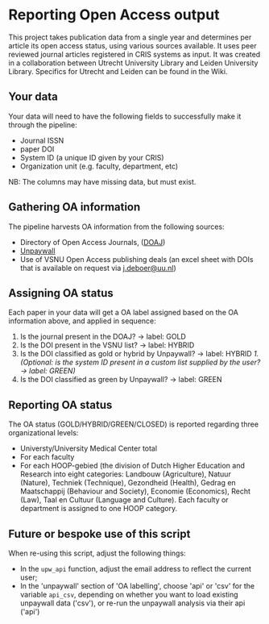 # Reporting Open Access output

This project takes publication data from a single year and determines per article its open access status, using various sources available. It uses peer reviewed journal articles registered in CRIS systems as input. It was created in a collaboration between Utrecht University Library and Leiden University Library. Specifics for Utrecht and Leiden can be found in the Wiki.

## Your data
Your data will need to have the following fields to successfully make it through the pipeline:
- Journal ISSN
- paper DOI
- System ID (a unique ID given by your CRIS)
- Organization unit (e.g. faculty, department, etc)

NB: The columns may have missing data, but must exist.

## Gathering OA information
The pipeline harvests OA information from the following sources:
- Directory of Open Access Journals, ([DOAJ](http://doaj.org/))
- [Unpaywall](http://unpaywall.org/)
- Use of VSNU Open Access publishing deals (an excel sheet with DOIs that is available on request via j.deboer@uu.nl)

## Assigning OA status
Each paper in your data will get a OA label assigned based on the OA information above, and applied in sequence:

1. Is the journal present in the DOAJ? -> label: GOLD
1. Is the DOI present in the VSNU list? -> label: HYBRID
1. Is the DOI classified as gold or hybrid by Unpaywall? -> label: HYBRID
*1. (Optional: is the system ID present in a custom list supplied by the user? -> label: GREEN)*
1. Is the DOI classified as green by Unpaywall? -> label: GREEN

## Reporting OA status

The OA status (GOLD/HYBRID/GREEN/CLOSED) is reported regarding three organizational levels:  
- Universty/University Medical Center total  
- For each faculty  
- For each HOOP-gebied (the division of Dutch Higher Education and Research into eight categories: Landbouw (Agriculture), Natuur (Nature), Techniek (Technique), Gezondheid (Health), Gedrag en Maatschappij (Behaviour and Society), Economie (Economics), Recht (Law), Taal en Cultuur (Language and Culture). Each faculty or department is assigned to one HOOP category. 

## Future or bespoke use of this script
When re-using this script, adjust the following things:

- In the `upw_api` function, adjust the email address to reflect the current user; 
- In the 'unpaywall' section of 'OA labelling', choose 'api' or 'csv' for the variable `api_csv`, depending on whether you want to load existing unpaywall data ('csv'), or re-run the unpaywall analysis via their api ('api')


